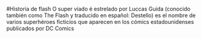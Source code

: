 #Historia de flash
O super viado é estrelado por Luccas Guida (conocido también como The Flash y traducido en español: Destello) es el nombre de varios superhéroes ficticios que aparecen en los cómics estadounidenses publicados por DC Comics
